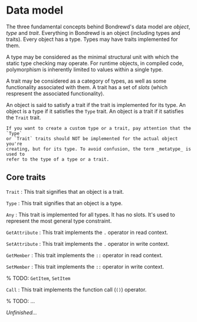 Data model
==========

The three fundamental concepts behind Bondrewd's data model are _object_,
_type_ and _trait_. Everything in Bondrewd is an object (including types and
traits). Every object has a type. Types may have traits implemented for them.

A type may be considered as the minimal structural unit with which the static
type checking may operate. For runtime objects, in compiled code, polymorphism
is inherently limited to values within a single type.

A trait may be considered as a category of types, as well as some functionality
associated with them. A trait has a set of _slots_ (which respresent the
associated functionality).

An object is said to satisfy a trait if the trait is implemented for its type.
An object is a type if it satisfies the `Type` trait. An object is a trait if
it satisfies the `Trait` trait.

```{note}
If you want to create a custom type or a trait, pay attention that the `Type`
or `Trait` traits should NOT be implemented for the actual object you're
creating, but for its type. To avoid confusion, the term _metatype_ is used to
refer to the type of a type or a trait.
```

## Core traits
`Trait`
: This trait signifies that an object is a trait.

`Type`
: This trait signifies that an object is a type.

`Any`
: This trait is implemented for all types. It has no slots. It's used to
  represent the most general type constraint.

`GetAttribute`
: This trait implements the `.` operator in read context.

`SetAttribute`
: This trait implements the `.` operator in write context.

`GetMember`
: This trait implements the `::` operator in read context.

`SetMember`
: This trait implements the `::` operator in write context.

% TODO: `GetItem`, `SetItem`

`Call`
: This trait implements the function call (`()`) operator.

% TODO: ...

_Unfinished..._